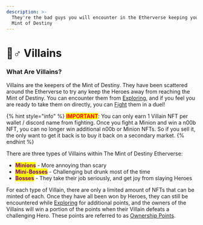 ```yaml
---
description: >-
  They're the bad guys you will encounter in the Etherverse keeping you from the
  Mint of Destiny
---
```


# 🦹♂ Villains

### What Are Villains?

Villains are the keepers of the Mint of Destiny. They have been scattered around the Etherverse to try any keep the Heroes away from reaching the Mint of Destiny. You can encounter them from [Exploring](../../discord-bot/explore.md), and if you feel you are ready to take them on directly, you can [Fight](../../gameplay/fighting.md) them in a duel!

{% hint style="info" %}
<mark style="color:red;">**IMPORTANT**</mark>: You can only earn 1 Villain NFT per wallet / discord name from fighting. Once you fight a Minion and win a n00b NFT, you can no longer win additional n00b or Minion NFTs. So if you sell it, the only want to get it back is to buy it back on a secondary market.
{% endhint %}

There are three types of Villains within The Mint of Destiny Etherverse:

* <mark style="color:purple;">**Minions**</mark> - More annoying than scary
* <mark style="color:purple;">**Mini-Bosses**</mark> - Challenging but drunk most of the time
* <mark style="color:purple;">**Bosses**</mark> - They take their job seriously, and get joy from slaying Heroes

For each type of Villain, there are only a limited amount of NFTs that can be minted of each. Once they have all been won by Heroes, they can still be encountered while [Exploring](../../gameplay/earning-points/) for additional points, and the owners of the Villains will win a portion of the points when their Villain defeats a challenging Hero. These points are referred to as [Ownership Points](../../gameplay/earning-points/).
